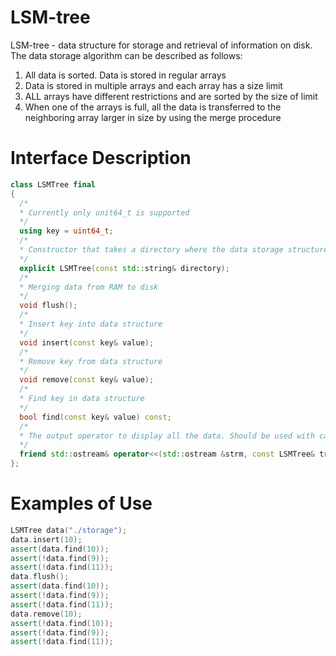 # LSM-tree

LSM-tree - data structure for storage and retrieval of information on disk. The data storage algorithm can be described as follows:

  1. All data is sorted. Data is stored in regular arrays
  2. Data is stored in multiple arrays and each array has a size limit
  3. ALL arrays have different restrictions and are sorted by the size of limit
  4. When one of the arrays is full, all the data is transferred to the neighboring array larger in size by using the merge procedure
  
# Interface Description
```cpp
class LSMTree final
{
  /*
  * Currently only unit64_t is supported 
  */
  using key = uint64_t;
  /*
  * Constructor that takes a directory where the data storage structure will be located
  */
  explicit LSMTree(const std::string& directory);
  /*
  * Merging data from RAM to disk
  */
  void flush();
  /*
  * Insert key into data structure 
  */
  void insert(const key& value);
  /*
  * Remove key from data structure 
  */
  void remove(const key& value);
  /*
  * Find key in data structure 
  */
  bool find(const key& value) const;
  /*
  * The output operator to display all the data. Should be used with caution because it may take a long time
  */
  friend std::ostream& operator<<(std::ostream &strm, const LSMTree& tree)
};
```

# Examples of Use

```cpp
LSMTree data("./storage");
data.insert(10);
assert(data.find(10));
assert(!data.find(9));
assert(!data.find(11));
data.flush();
assert(data.find(10));
assert(!data.find(9));
assert(!data.find(11));
data.remove(10);
assert(!data.find(10));
assert(!data.find(9));
assert(!data.find(11));
```
